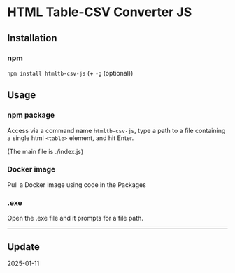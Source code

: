# HTML Table-CSV Converter JS

## Installation

### npm

`npm install htmltb-csv-js` (+ `-g` (optional))

## Usage

### npm package

Access via a command name `htmltb-csv-js`, type a path to a file containing a single html `<table>` element, and hit Enter.

(The main file is ./index.js)

### Docker image

Pull a Docker image using code in the Packages

### .exe

Open the .exe file and it prompts for a file path.

---

## Update

2025-01-11
